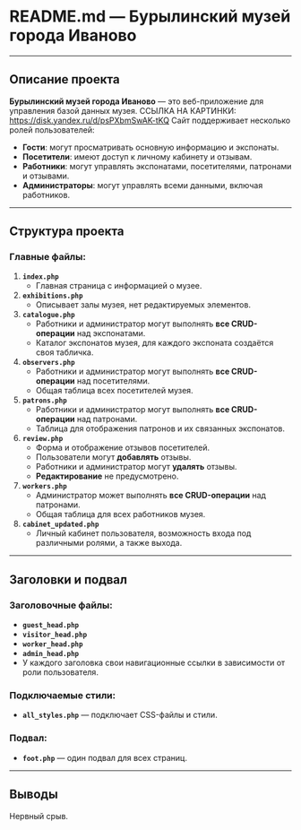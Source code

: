 # README.md — Бурылинский музей города Иваново
---
## Описание проекта
**Бурылинский музей города Иваново** — это веб-приложение для управления базой данных музея.
ССЫЛКА НА КАРТИНКИ: https://disk.yandex.ru/d/psPXbmSwAK-tKQ
Сайт поддерживает несколько ролей пользователей:
- **Гости**: могут просматривать основную информацию и экспонаты.
- **Посетители**: имеют доступ к личному кабинету и отзывам.
- **Работники**: могут управлять экспонатами, посетителями, патронами и отзывами.
- **Администраторы**: могут управлять всеми данными, включая работников.
---
## Структура проекта
### Главные файлы:
1. **`index.php`**
   - Главная страница с информацией о музее.
2. **`exhibitions.php`**
   - Описывает залы музея, нет редактируемых элементов.
3. **`catalogue.php`**
    - Работники и администратор могут выполнять **все CRUD-операции** над экспонатами.
   - Каталог экспонатов музея, для каждого экспоната создаётся своя табличка.
4. **`observers.php`**
    - Работники и администратор могут выполнять **все CRUD-операции** над посетителями.
   - Общая таблица всех посетителей музея.
5. **`patrons.php`**
   - Работники и администратор могут выполнять **все CRUD-операции** над патронами.
   - Таблица для отображения патронов и их связанных экспонатов.
6. **`review.php`**
   - Форма и отображение отзывов посетителей.
   - Пользователи могут **добавлять** отзывы.
   - Работники и администратор могут **удалять** отзывы.
   - **Редактирование** не предусмотрено.
5. **`workers.php`**
   - Администратор может выполнять **все CRUD-операции** над патронами.
   - Общая таблица для всех работников музея.
7. **`cabinet_updated.php`**
   - Личный кабинет пользователя, возможность входа под различными ролями, а также выхода.
---
## Заголовки и подвал
### Заголовочные файлы:
- **`guest_head.php`**
- **`visitor_head.php`**
- **`worker_head.php`**
- **`admin_head.php`**
- У каждого заголовка свои навигационные ссылки в зависимости от роли пользователя.
### Подключаемые стили:
- **`all_styles.php`** — подключает CSS-файлы и стили.
### Подвал:
- **`foot.php`** — один подвал для всех страниц.
---
## Выводы
Нервный срыв.
